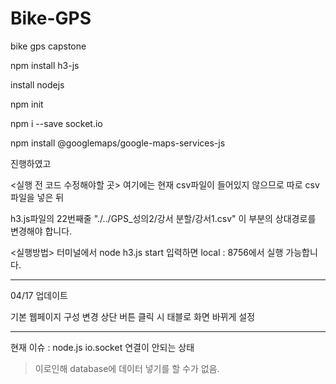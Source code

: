 # Bike-GPS

bike gps capstone

npm install h3-js

install nodejs

npm init

npm i --save socket.io

npm install @googlemaps/google-maps-services-js

진행하였고

<실행 전 코드 수정해야할 곳>
여기에는 현재 csv파일이 들어있지 않으므로
따로 csv 파일을 넣은 뒤

h3.js파일의 22번째줄 "./../GPS\_성의2/강서 분할/강서1.csv" 이 부분의 상대경로를 변경해야 합니다.

<실행방법>
터미널에서
node h3.js start
입력하면 local : 8756에서 실행 가능합니다.

---

04/17 업데이트

기본 웹페이지 구성 변경
상단 버튼 클릭 시 태블로 화면 바뀌게 설정

----

현재 이슈  : node.js io.socket 연결이 안되는 상태

>이로인해 database에 데이터 넣기를 할 수가 없음.
